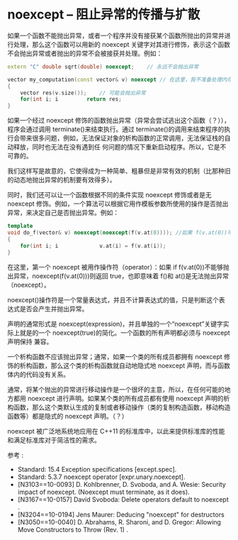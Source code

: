 # noexcept – 阻止异常的传播与扩散

如果一个函数不能抛出异常，或者一个程序并没有接获某个函数所抛出的异常并进行处理，那么这个函数可以用新的 noexcept 关键字对其进行修饰，表示这个函数不会抛出异常或者抛出的异常不会被接获并处理。例如：

```cpp
extern "C" double sqrt(double) noexcept;    // 永远不会抛出异常

vector my_computation(const vector& v) noexcept // 在这里，我不准备处理内存耗尽的异常，所以我只是简单地将函数声明为 noexcept
{
    vector res(v.size());    // 可能会抛出异常
    for(int i; i         return res;
} 
```

如果一个经过 noexcept 修饰的函数抛出异常（异常会尝试逃出这个函数（？）），程序会通过调用 terminate()来结束执行。通过 terminate()的调用来结束程序的执行会带来很多问题，例如，无法保证对象的析构函数的正常调用，无法保证栈的自动释放，同时也无法在没有遇到任 何问题的情况下重新启动程序。所以，它是不可靠的。

我们这样写是故意的，它使得成为一种简单、粗暴但是非常有效的机制（比那种旧的动态地抛出异常的机制要有效得多）。

同时，我们还可以让一个函数根据不同的条件实现 noexcept 修饰或者是无 noexcept 修饰。例如，一个算法可以根据它用作模板参数所使用的操作是否抛出异常，来决定自己是否抛出异常。例如：

```cpp
template
void do_f(vector& v) noexcept(noexcept(f(v.at(0)))); //如果 f(v.at(0))可以抛出异常，则这个函数也可以抛出异常
{
    for(int i; i             v.at(i) = f(v.at(i));
} 
```

在这里，第一个 noexcept 被用作操作符（operator）：如果 if f(v.at(0))不能够抛出异常，noexcept(f(v.at(0)))则返回 true，也即意味着 f()和 at()是无法抛出异常（noexcept）。

noexcept()操作符是一个常量表达式，并且不计算表达式的值，只是判断这个表达式是否会产生并抛出异常。

声明的通常形式是 noexcept(expression)，并且单独的一个“noexcept”关键字实际上就是的一个 noexcept(true)的简化。一个函数的所有声明都必须与 noexcept 声明保持 兼容。

一个析构函数不应该抛出异常；通常，如果一个类的所有成员都拥有 noexcept 修饰的析构函数，那么这个类的析构函数就自动地隐式地 noexcept 声明，而与函数体内的代码没有关系。

通常，将某个抛出的异常进行移动操作是一个很坏的主意，所以，在任何可能的地方都用 noexcept 进行声明。如果某个类的所有成员都有使用 noexcept 声明的析构函数，那么这个类默认生成的复制或者移动操作（类的复制构造函数，移动构造函数等）都是隐式的 noexcept 声明。（？）

noexcept 被广泛地系统地应用在 C++11 的标准库中，以此来提供标准库的性能和满足标准库对于简洁性的需求。

参考 :

*   Standard: 15.4 Exception specifications [except.spec].
*   Standard: 5.3.7 noexcept operator [expr.unary.noexcept].
*   [N3103==10-0093] D. Kohlbrenner, D. Svoboda, and A. Wesie: Security impact of noexcept. (Noexcept must terminate, as it does).
*   [N3167==10-0157] David Svoboda: Delete operators default to noexcept .
*   [N3204==10-0194] Jens Maurer: Deducing "noexcept" for destructors
*   [N3050==10-0040] D. Abrahams, R. Sharoni, and D. Gregor: Allowing Move Constructors to Throw (Rev. 1) .